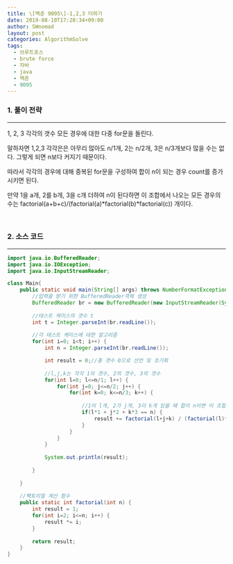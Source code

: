 ```yaml
---
title: \[백준 9095\]-1,2,3 더하기
date: 2019-08-10T17:28:34+09:00
author: SWnomad
layout: post
categories: AlgorithmSolve
tags:
  - 브루트포스
  - brute force
  - 자바
  - java
  - 백준
  - 9095
---
```


### 1. 풀이 전략
* * *

1, 2, 3 각각의 갯수 모든 경우에 대한 다중 for문을 돌린다.

말하자면 1,2,3 각각은은 아무리 많아도 n/1개, 2는 n/2개, 3은 n/3개보다 많을 수는 없다. 그렇게 되면 n보다 커지기 때문이다.

따라서 각각의 경우에 대해 중복된 for문을 구성하여 합이 n이 되는 경우 count를 증가시키면 된다.

만약 1을 a개, 2를 b개, 3을 c개 더하여 n이 된다하면 이 조합에서 나오는 모든 경우의 수는 factorial(a+b+c)/(factorial(a)*factorial(b)*factorial(c)) 개이다.

<br>

### 2. 소스 코드
* * *

~~~ java
import java.io.BufferedReader;
import java.io.IOException;
import java.io.InputStreamReader;

class Main{
	public static void main(String[] args) throws NumberFormatException, IOException {
		//입력을 받기 위한 BufferedReader객체 생성
		BufferedReader br = new BufferedReader(new InputStreamReader(System.in));
		
		//테스트 케이스의 갯수 t
		int t = Integer.parseInt(br.readLine());
		
		//각 테스트 케이스에 대한 알고리즘
		for(int i=0; i<t; i++) {
			int n = Integer.parseInt(br.readLine());

			int result = 0;//총 갯수 0으로 선언 및 초기화
			
			//l,j,k는 각각 1의 갯수, 2의 갯수, 3의 갯수
			for(int l=0; l<=n/1; l++) {
				for(int j=0; j<=n/2; j++) {
					for(int k=0; k<=n/3; k++) {
						
						//1이 l개, 2가 j개, 3이 k개 있을 때 합이 n이면 이 조합으로 만들 수 있는 경우의 수를 result에 더하기
						if(l*1 + j*2 + k*3 == n) {
							result += factorial(l+j+k) / (factorial(l)*factorial(k)*factorial(j));
						}
					}
				}
			}
			
			System.out.println(result);
			
		}
		
	}
	
	//팩토리얼 계산 함수
	public static int factorial(int n) {
		int result = 1;
		for(int i=2; i<=n; i++) {
			result *= i;
		}
		
		return result;
	}
}
~~~